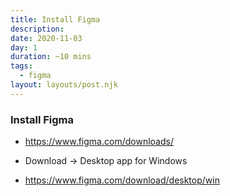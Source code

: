 ```yaml
---
title: Install Figma 
description: 
date: 2020-11-03
day: 1
duration: ~10 mins
tags:
  - figma
layout: layouts/post.njk
---
```


### Install Figma

* https://www.figma.com/downloads/

* Download -> Desktop app for Windows
* https://www.figma.com/download/desktop/win



